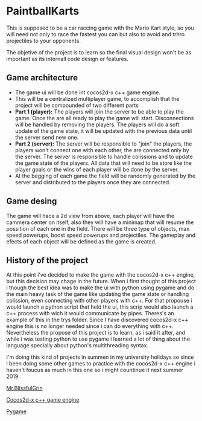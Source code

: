 # PaintballKarts

This is supposed to be a car raccing game with the Mario Kart style, so you will need not only to race the fastest you can but also to avoid and trhro projectiles to your opponents.

The objetive of the project is to learn so the final visual design won't be as important as its internall code design or features.

## Game architecture
* The game ui will be done int cocos2d-x c++ game engine.
* This will be a centralized multiplayer game, to accomplish that the project will be compounded of two different parts
* **Part 1 (player):** The players will join the server to be able to play the game. Once the are all ready to play the game will start. Disconnections will be handled by removing the players. The players will do a soft update of the game state, it will be updated with the previous data until the server send new one.
* **Part 2 (server):** The server will be responsible to "join" the players, the players won't connect one with each other, the are connected only by the server. The server is responsible to handle colissions and to update the game state of the players. All data that will need to be store like the player goals or the wins of each player will be done by the server.
* At the begging of each game the field will be randomly generated by the server and distributed to the players once they are connected.

## Game desing
The game will hace a 2d view from above, each player will have the cammera center on itself, also they will have a minimap that will resume the possition of each one in the field. There will be three type of objects, max speed powerups, boost speed powerups and projectiles. The gameplay and efects of each object will be defined as the game is created.

## History of the project
At this point i've decided to make the game with the cocos2d-x c++ engine, but this decision may chage in the future. When i first thought of this project i though the best idea was to make the ui with python using pygame and do the main heavy task of the game like updating the game state or handling colission, even connecting with other players with c++.
For that propouse i would launch a python script that held the ui, this scrip would also launch a c++ process with wich it would communicate by pipes. Theres's an example of this in the trys folder.
Since I have discovered cocos2d-x c++ engine this is no longer needed since i can do everything with c++.
Nevertheless the propose of this project is to learn, as i said it after, and while i was testing python to use pygame i learned a lot of thing about the language specially about python's multithreading syntax.

I'm doing this kind of projects in summen in my university holidays so since i been doing some other games to practice with the cocos2d-x c++ engine i haven't foucus as much in this one so i might countinue it next summer 2019.


[Mr.BlissfulGrin](http://www.mrblissfulgrin.com "mrblissfulgrin")

[Cocos2d-x c++ game engine](http://www.cocos2d-x.org "Cocos2d-x c++ game engine")

[Pygame](https://www.pygame.org "Pygame")
